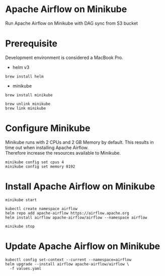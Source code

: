 # Apache Airflow on Minikube
Run Apache Airflow on Minikube with DAG sync from S3 bucket

# Prerequisite
Development environment is considered a MacBook Pro.

- helm v3
```shell
brew install helm
```
- minikube
```shell
brew install minikube

brew unlink minikube
brew link minikube
```

# Configure Minikube
Minikube runs with 2 CPUs and 2 GB Memory by default. This results in time out when installing Apache Airflow. \
Therefore increase the resources available to Minikube.
```shell
minikube config set cpus 4
minikube config set memory 8192
```

# Install Apache Airflow on Minikube
```shell
minikube start

kubectl create namespace airflow
helm repo add apache-airflow https://airflow.apache.org
helm install airflow apache-airflow/airflow --namespace airflow

minikube stop
```

# Update Apache Airflow on Minikube
```shell
kubectl config set-context --current --namespace=airflow
helm upgrade --install airflow apache-airflow/airflow \
  -f values.yaml
```
